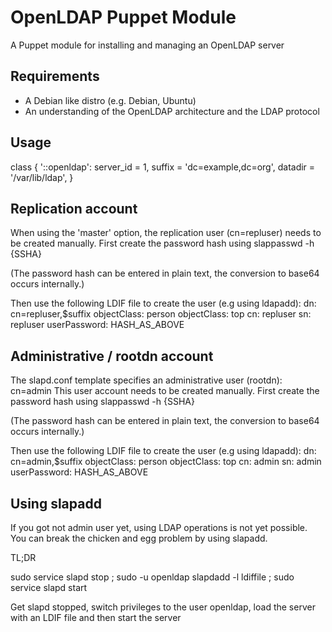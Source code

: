 # OpenLDAP Puppet Module #

A Puppet module for installing and managing an OpenLDAP server

## Requirements ##
- A Debian like distro (e.g. Debian, Ubuntu)
- An understanding of the OpenLDAP architecture and the LDAP protocol

## Usage ##
class { '::openldap':
  server_id = 1,
  suffix = 'dc=example,dc=org',
  datadir = '/var/lib/ldap',
}

## Replication account ##

When using the 'master' option, the replication user (cn=repluser)
needs to be created manually. First create the password hash using
slappasswd -h {SSHA}

(The password hash can be entered in plain text, the conversion to base64
occurs internally.)

Then use the following LDIF file to create the user (e.g using ldapadd):
dn: cn=repluser,$suffix
objectClass: person
objectClass: top
cn: repluser
sn: repluser
userPassword: HASH_AS_ABOVE

## Administrative / rootdn account ##

The slapd.conf template specifies an administrative user (rootdn): cn=admin
This user account needs to be created manually. First create the password hash using
slappasswd -h {SSHA}

(The password hash can be entered in plain text, the conversion to base64
occurs internally.)

Then use the following LDIF file to create the user (e.g using ldapadd):
dn: cn=admin,$suffix
objectClass: person
objectClass: top
cn: admin
sn: admin
userPassword: HASH_AS_ABOVE

## Using slapadd ##

If you got not admin user yet, using LDAP operations is not yet possible. You can break the
chicken and egg problem by using slapadd.

TL;DR

sudo service slapd stop ; sudo -u openldap slapdadd -l ldiffile ; sudo service slapd start

Get slapd stopped, switch privileges to the user openldap, load the server with an LDIF file and then start the server
